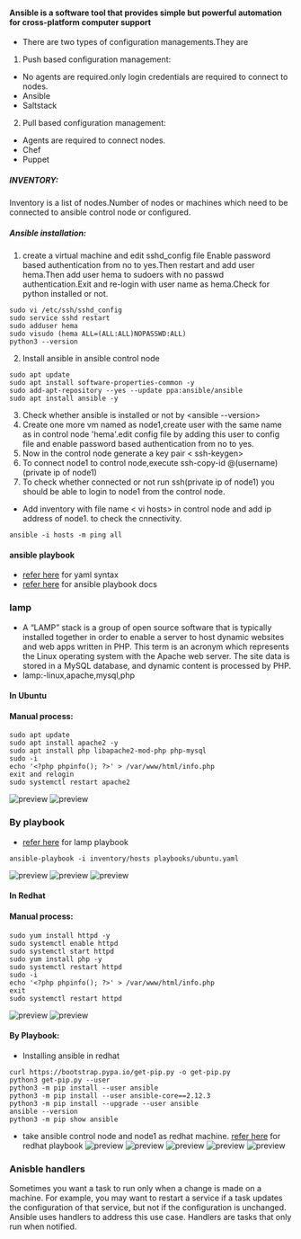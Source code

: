 #### Ansible is a software tool that provides simple but powerful automation for cross-platform computer support
* There are two types of configuration managements.They are 
1. Push based configuration management:
* No agents are required.only login credentials are required to connect to nodes.
* Ansible
* Saltstack
2. Pull based configuration management:
* Agents are required to connect nodes.
* Chef
* Puppet
##### INVENTORY:
Inventory is a list of nodes.Number of nodes or machines which need to be connected to ansible control node or configured.
##### Ansible installation:
1. create a virtual machine and edit sshd_config file Enable password based authentication from no to yes.Then restart and add user hema.Then add user hema to sudoers with no passwd authentication.Exit and re-login with user name as hema.Check for python installed  or not.
```
sudo vi /etc/ssh/sshd_config
sudo service sshd restart
sudo adduser hema
sudo visudo (hema ALL=(ALL:ALL)NOPASSWD:ALL)
python3 --version
```
2. Install ansible in ansible control node
```
sudo apt update
sudo apt install software-properties-common -y
sudo add-apt-repository --yes --update ppa:ansible/ansible
sudo apt install ansible -y
```
3. Check whether ansible is installed or not by <ansible --version>
4. Create one more vm named as node1,create user with the same name as in control node 'hema'.edit config file by adding this user to config file and enable password based authentication from no to yes.
5. Now in the control node generate a key pair < ssh-keygen>
6. To connect node1  to control node,execute ssh-copy-id @(username)(private ip of node1)
7. To check whether connected or not run ssh(private ip of node1) you should be able to login to node1 from the control node.
* Add inventory with file name  < vi hosts> in control node and add ip address of node1. to check the cnnectivity.
```
ansible -i hosts -m ping all
```
#### ansible playbook
* [refer here](https://docs.ansible.com/ansible/latest/reference_appendices/YAMLSyntax.html) for yaml syntax
* [refer here](https://docs.ansible.com/ansible/latest/playbook_guide/playbooks.html#working-with-playbooks) for ansible playbook docs

### lamp
* A “LAMP” stack is a group of open source software that is typically installed together in order to enable a server to host dynamic websites and web apps written in PHP. This term is an acronym which represents the Linux operating system with the Apache web server. The site data is stored in a MySQL database, and dynamic content is processed by PHP.
* lamp:-linux,apache,mysql,php
#### In Ubuntu
#### Manual process:
```
sudo apt update
sudo apt install apache2 -y
sudo apt install php libapache2-mod-php php-mysql
sudo -i
echo '<?php phpinfo(); ?>' > /var/www/html/info.php
exit and relogin
sudo systemctl restart apache2

```
![preview](./Images/ansible3.png)
![preview](./Images/ansible2.png)
### By playbook
* [refer here](C:\Users\karam\OneDrive\Desktop\gitclassroompractice\gitpractice\ansible\lamp\playbooks\ubuntu.yaml) for lamp playbook
```
ansible-playbook -i inventory/hosts playbooks/ubuntu.yaml
```
![preview](./Images/ansible4.png)
![preview](./Images/ansible5.png)
![preview](./Images/ansible6.png)
#### In Redhat
#### Manual process:
```
sudo yum install httpd -y
sudo systemctl enable httpd
sudo systemctl start httpd
sudo yum install php -y
sudo systemctl restart httpd
sudo -i
echo '<?php phpinfo(); ?>' > /var/www/html/info.php
exit
sudo systemctl restart httpd
```
![preview](./Images/ansible7.png)
![preview](./Images/ansible8.png)
#### By Playbook:

* Installing ansible in redhat
```
curl https://bootstrap.pypa.io/get-pip.py -o get-pip.py
python3 get-pip.py --user
python3 -m pip install --user ansible
python3 -m pip install --user ansible-core==2.12.3
python3 -m pip install --upgrade --user ansible
ansible --version
python3 -m pip show ansible
```
* take ansible control node and node1 as redhat machine.
[refer here](C:\Users\karam\OneDrive\Desktop\gitclassroompractice\gitpractice\ansible\lamp\playbooks\redhat.yaml) for redhat playbook
![preview](./Images/ansible10.png)
![preview](./Images/ansible12.png)
![preview](./Images/ansible13.png)
![preview](./Images/ansible14.png)
![preview](./Images/ansible15.png)
### Anisble handlers
Sometimes you want a task to run only when a change is made on a machine. For example, you may want to restart a service if a task updates the configuration of that service, but not if the configuration is unchanged. Ansible uses handlers to address this use case. Handlers are tasks that only run when notified.